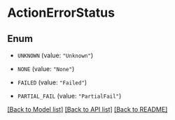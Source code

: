 # ActionErrorStatus

## Enum


* `UNKNOWN` (value: `"Unknown"`)

* `NONE` (value: `"None"`)

* `FAILED` (value: `"Failed"`)

* `PARTIAL_FAIL` (value: `"PartialFail"`)


[[Back to Model list]](../README.md#documentation-for-models) [[Back to API list]](../README.md#documentation-for-api-endpoints) [[Back to README]](../README.md)


